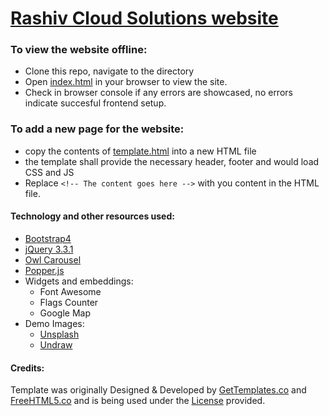 # [Rashiv Cloud Solutions website](https://nepython.github.io/rashivcloudsolutions)

### To view the website offline:
* Clone this repo, navigate to the directory
* Open [index.html](https://github.com/nepython/rashivcloudsolutions/blob/main/index.html) in your browser to view the site.
* Check in browser console if any errors are showcased, no errors indicate succesful frontend setup.
### To add a new page for the website:
* copy the contents of [template.html](https://github.com/nepython/rashivcloudsolutions/blob/main/template.html) into a new HTML file
* the template shall provide the necessary header, footer and would load CSS and JS
* Replace ```<!-- The content goes here -->``` with you content in the HTML file.

#### Technology and other resources used:
* [Bootstrap4](http://getbootstrap.com/)
* [jQuery 3.3.1](http://jquery.com/)
* [Owl Carousel](https://owlcarousel2.github.io/OwlCarousel2/)
* [Popper.js](https://popper.js.org)
* Widgets and embeddings:
    * Font Awesome
    * Flags Counter
    * Google Map
* Demo Images:
    * [Unsplash](http://unsplash.com)
    * [Undraw](https://undraw.co/)

#### Credits:
Template was originally Designed & Developed by [GetTemplates.co](http://gettemplates.co/) and [FreeHTML5.co](http://freehtml5.co/) and is being used under the [License](https://github.com/nepython/rashivcloudsolutions/blob/main/LICENSE.txt) provided.